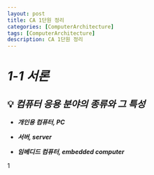 ```yaml
---
layout: post
title: CA 1단원 정리
categories: [ComputerArchitecture]
tags: [ComputerArchitecture]
description: CA 1단원 정리
---
```


# ***1-1 서론***

## 💡 ***컴퓨터 응용 분야의 종류와 그 특성***

- ***개인용 컴퓨터, PC***

- ***서버, server***

- ***임베디드 컴퓨터, embedded computer***

1